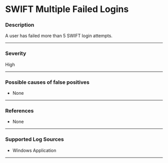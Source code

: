 # SWIFT Multiple Failed Logins
### Description

A user has failed more than 5 SWIFT login attempts.

-------------------
### Severity

High

-------------------
<!---
### Detailed Information

- Why is this alert triggered?
- What are the typical causes that generate this alert? (e.g. port scans, unusual file access activity, etc...)
- Which corroborating information should be looked up?
- Any supporting queries to get more information?
- Any supporting visualizations to get more information?

-------------------
--->
### Possible causes of false positives

- None

-------------------
### References

- None

-------------------
### Supported Log Sources

- Windows Application

-------------------
